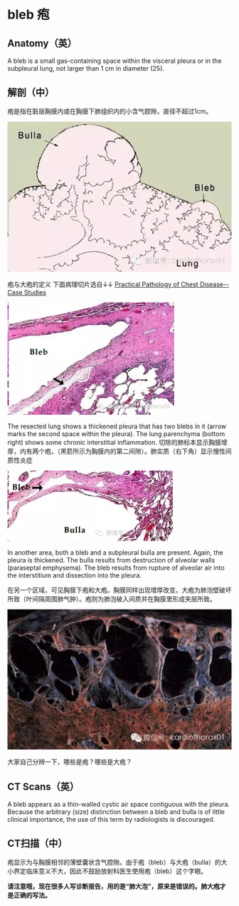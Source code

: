 # bleb 疱
## Anatomy（英）
A bleb is a small gas-containing space within the visceral pleura or in the subpleural lung, not larger than 1 cm in diameter (25).
## 解剖（中）
疱是指在脏层胸膜内或在胸膜下肺组织内的小含气腔隙，直径不超过1cm。

![](./_image/2017-04-30-22-46-18.jpg)

疱与大疱的定义
下面病理切片选自↓↓
[Practical Pathology of Chest Disease--Case Studies](http://pathhsw5m54.ucsf.edu/image54.html)

![](./_image/2017-04-30-22-48-08.jpg)

The resected lung shows a thickened pleura that has two blebs in it (arrow marks the second space within the pleura). The lung parenchyma (bottom right) shows some chronic interstitial inflammation.
切除的肺标本显示胸膜增厚，内有两个疱，（黑箭所示为胸膜内的第二间隙）。肺实质（右下角）显示慢性间质性炎症

![](./_image/2017-04-30-22-48-37.jpg)

In another area, both a bleb and a subpleural bulla are present. Again, the pleura is thickened. The bulla results from destruction of alveolar walls (paraseptal emphysema). The bleb results from rupture of alveolar air into the interstitium and dissection into the pleura.

在另一个区域，可见胸膜下疱和大疱。胸膜同样出现增厚改变。大疱为肺泡壁破坏所致（叶间隔周围肺气肿）。疱则为肺泡破入间质并在胸膜里形成夹层所致。


![](./_image/2017-04-30-22-48-53.jpg)

大家自己分辨一下，哪些是疱？哪些是大疱？

## CT Scans（英）
 A bleb appears as a thin-walled cystic air space contiguous with the pleura. Because the arbitrary (size) distinction between a bleb and bulla is of little clinical importance, the use of this term by radiologists is discouraged.

## CT扫描（中）
疱显示为与胸膜相邻的薄壁囊状含气腔隙。由于疱（bleb）与大疱（bulla）的大小界定临床意义不大，因此不鼓励放射科医生使用疱（bleb）这个字眼。

**请注意哦，现在很多人写诊断报告，用的是“肺大泡”，原来是错误的。肺大疱才是正确的写法。**
